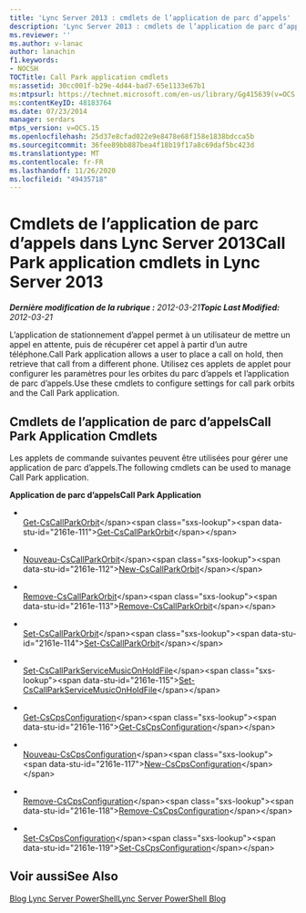 ```yaml
---
title: 'Lync Server 2013 : cmdlets de l’application de parc d’appels'
description: 'Lync Server 2013 : cmdlets de l’application de parc d’appels.'
ms.reviewer: ''
ms.author: v-lanac
author: lanachin
f1.keywords:
- NOCSH
TOCTitle: Call Park application cmdlets
ms:assetid: 30cc001f-b29e-4d44-bad7-65e1133e67b1
ms:mtpsurl: https://technet.microsoft.com/en-us/library/Gg415639(v=OCS.15)
ms:contentKeyID: 48183764
ms.date: 07/23/2014
manager: serdars
mtps_version: v=OCS.15
ms.openlocfilehash: 25d37e8cfad022e9e8478e68f158e1838bdcca5b
ms.sourcegitcommit: 36fee89bb887bea4f18b19f17a8c69daf5bc423d
ms.translationtype: MT
ms.contentlocale: fr-FR
ms.lasthandoff: 11/26/2020
ms.locfileid: "49435718"
---
```

# <a name="call-park-application-cmdlets-in-lync-server-2013"></a><span data-ttu-id="2161e-103">Cmdlets de l’application de parc d’appels dans Lync Server 2013</span><span class="sxs-lookup"><span data-stu-id="2161e-103">Call Park application cmdlets in Lync Server 2013</span></span>

<div data-xmlns="http://www.w3.org/1999/xhtml">

<div class="topic" data-xmlns="http://www.w3.org/1999/xhtml" data-msxsl="urn:schemas-microsoft-com:xslt" data-cs="https://msdn.microsoft.com/">

<div data-asp="https://msdn2.microsoft.com/asp">



</div>

<div id="mainSection">

<div id="mainBody"><span data-ttu-id="2161e-104">

<span> </span></span><span class="sxs-lookup"><span data-stu-id="2161e-104">

<span> </span></span></span>

<span data-ttu-id="2161e-105">_**Dernière modification de la rubrique :** 2012-03-21_</span><span class="sxs-lookup"><span data-stu-id="2161e-105">_**Topic Last Modified:** 2012-03-21_</span></span>

<span data-ttu-id="2161e-106">L’application de stationnement d’appel permet à un utilisateur de mettre un appel en attente, puis de récupérer cet appel à partir d’un autre téléphone.</span><span class="sxs-lookup"><span data-stu-id="2161e-106">Call Park application allows a user to place a call on hold, then retrieve that call from a different phone.</span></span> <span data-ttu-id="2161e-107">Utilisez ces applets de applet pour configurer les paramètres pour les orbites du parc d’appels et l’application de parc d’appels.</span><span class="sxs-lookup"><span data-stu-id="2161e-107">Use these cmdlets to configure settings for call park orbits and the Call Park application.</span></span>

<div>

## <a name="call-park-application-cmdlets"></a><span data-ttu-id="2161e-108">Cmdlets de l’application de parc d’appels</span><span class="sxs-lookup"><span data-stu-id="2161e-108">Call Park Application Cmdlets</span></span>

<span data-ttu-id="2161e-109">Les applets de commande suivantes peuvent être utilisées pour gérer une application de parc d’appels.</span><span class="sxs-lookup"><span data-stu-id="2161e-109">The following cmdlets can be used to manage Call Park application.</span></span>

<span data-ttu-id="2161e-110">**Application de parc d’appels**</span><span class="sxs-lookup"><span data-stu-id="2161e-110">**Call Park Application**</span></span>

  - <span></span>  
    <span data-ttu-id="2161e-111">[Get-CsCallParkOrbit](https://technet.microsoft.com/library/Gg398554(v=OCS.15))</span><span class="sxs-lookup"><span data-stu-id="2161e-111">[Get-CsCallParkOrbit](https://technet.microsoft.com/library/Gg398554(v=OCS.15))</span></span>

  - <span></span>  
    <span data-ttu-id="2161e-112">[Nouveau-CsCallParkOrbit](https://technet.microsoft.com/library/Gg398936(v=OCS.15))</span><span class="sxs-lookup"><span data-stu-id="2161e-112">[New-CsCallParkOrbit](https://technet.microsoft.com/library/Gg398936(v=OCS.15))</span></span>

  - <span></span>  
    <span data-ttu-id="2161e-113">[Remove-CsCallParkOrbit](https://technet.microsoft.com/library/Gg412901(v=OCS.15))</span><span class="sxs-lookup"><span data-stu-id="2161e-113">[Remove-CsCallParkOrbit](https://technet.microsoft.com/library/Gg412901(v=OCS.15))</span></span>

  - <span></span>  
    <span data-ttu-id="2161e-114">[Set-CsCallParkOrbit](https://technet.microsoft.com/library/Gg398796(v=OCS.15))</span><span class="sxs-lookup"><span data-stu-id="2161e-114">[Set-CsCallParkOrbit](https://technet.microsoft.com/library/Gg398796(v=OCS.15))</span></span>

<!-- end list -->

  - <span></span>  
    <span data-ttu-id="2161e-115">[Set-CsCallParkServiceMusicOnHoldFile](https://technet.microsoft.com/library/Gg412836(v=OCS.15))</span><span class="sxs-lookup"><span data-stu-id="2161e-115">[Set-CsCallParkServiceMusicOnHoldFile](https://technet.microsoft.com/library/Gg412836(v=OCS.15))</span></span>

<!-- end list -->

  - <span></span>  
    <span data-ttu-id="2161e-116">[Get-CsCpsConfiguration](https://technet.microsoft.com/library/Gg398948(v=OCS.15))</span><span class="sxs-lookup"><span data-stu-id="2161e-116">[Get-CsCpsConfiguration](https://technet.microsoft.com/library/Gg398948(v=OCS.15))</span></span>

  - <span></span>  
    <span data-ttu-id="2161e-117">[Nouveau-CsCpsConfiguration](https://technet.microsoft.com/library/Gg412919(v=OCS.15))</span><span class="sxs-lookup"><span data-stu-id="2161e-117">[New-CsCpsConfiguration](https://technet.microsoft.com/library/Gg412919(v=OCS.15))</span></span>

  - <span></span>  
    <span data-ttu-id="2161e-118">[Remove-CsCpsConfiguration](https://technet.microsoft.com/library/Gg398358(v=OCS.15))</span><span class="sxs-lookup"><span data-stu-id="2161e-118">[Remove-CsCpsConfiguration](https://technet.microsoft.com/library/Gg398358(v=OCS.15))</span></span>

  - <span></span>  
    <span data-ttu-id="2161e-119">[Set-CsCpsConfiguration](https://technet.microsoft.com/library/Gg412721(v=OCS.15))</span><span class="sxs-lookup"><span data-stu-id="2161e-119">[Set-CsCpsConfiguration](https://technet.microsoft.com/library/Gg412721(v=OCS.15))</span></span>

</div>

<div>

## <a name="see-also"></a><span data-ttu-id="2161e-120">Voir aussi</span><span class="sxs-lookup"><span data-stu-id="2161e-120">See Also</span></span>


[<span data-ttu-id="2161e-121">Blog Lync Server PowerShell</span><span class="sxs-lookup"><span data-stu-id="2161e-121">Lync Server PowerShell Blog</span></span>](https://go.microsoft.com/fwlink/p/?linkid=203150)  
  

<span data-ttu-id="2161e-122"></div>

</div>

<span> </span>

</div>

</div>

</span><span class="sxs-lookup"><span data-stu-id="2161e-122"></div>

</div>

<span> </span>

</div>

</div>

</span></span></div>

